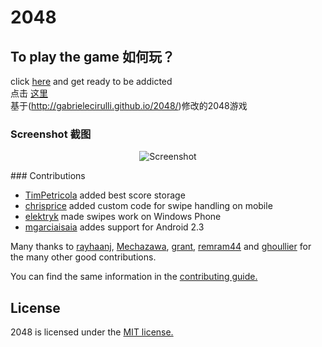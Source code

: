 # 2048

## To play the game 如何玩？

click [here](http://ryancheunggit.github.io/UJS2012MLIS2048/) and get ready to be addicted    
点击 [这里](http://ryancheunggit.github.io/UJS2012MLIS2048/)    
基于(http://gabrielecirulli.github.io/2048/)修改的2048游戏    

### Screenshot 截图

<p align="center">
  <img src="http://www.ryanzhang.info/other/2048.png" alt="Screenshot"/>
</p>
### Contributions

 - [TimPetricola](https://github.com/TimPetricola) added best score storage
 - [chrisprice](https://github.com/chrisprice) added custom code for swipe handling on mobile
 - [elektryk](https://github.com/elektryk) made swipes work on Windows Phone
 - [mgarciaisaia](https://github.com/mgarciaisaia) addes support for Android 2.3

Many thanks to [rayhaanj](https://github.com/rayhaanj), [Mechazawa](https://github.com/Mechazawa), [grant](https://github.com/grant), [remram44](https://github.com/remram44) and [ghoullier](https://github.com/ghoullier) for the many other good contributions.

You can find the same information in the [contributing guide.](https://github.com/gabrielecirulli/2048/blob/master/CONTRIBUTING.md)

## License
2048 is licensed under the [MIT license.](https://github.com/gabrielecirulli/2048/blob/master/LICENSE.txt)
